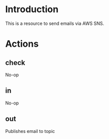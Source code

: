 # Introduction

This is a resource to send emails via AWS SNS.

# Actions

## check
No-op

## in
No-op

## out
Publishes email to topic